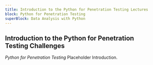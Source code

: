 ```yaml
---
title: Introduction to the Python for Penetration Testing Lectures
block: Python for Penetration Testing
superBlock: Data Analysis with Python
---
```

## Introduction to the Python for Penetration Testing Challenges

<dfn>Python for Penetration Testing</dfn> Placeholder Introduction.
